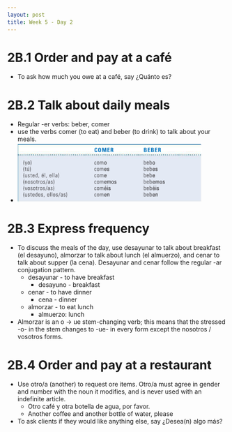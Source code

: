 ```yaml
---
layout: post
title: Week 5 - Day 2
---
```


# 2B.1 Order and pay at a café

+ To ask how much you owe at a café, say ¿Quánto es?

# 2B.2 Talk about daily meals

+ Regular -er verbs: beber, comer
+ use the verbs comer (to eat) and beber (to drink) to talk about your meals.
+ ![](assets/2016-09-14-week-5-day-2-9fce2.png)

# 2B.3 Express frequency

+ To discuss the meals of the day, use desayunar to talk about breakfast (el desayuno), almorzar to talk about lunch (el almuerzo), and cenar to talk about supper (la cena). Desayunar and cenar follow the regular -ar conjugation pattern.
  + desayunar - to have breakfast
    + desayuno - breakfast
  + cenar - to have dinner
    + cena - dinner
  + almorzar - to eat lunch
    + almuerzo: lunch
+ Almorzar is an o -> ue stem-changing verb; this means that the stressed -o- in the stem changes to -ue- in every form except the nosotros / vosotros forms.

# 2B.4 Order and pay at a restaurant

+ Use otro/a (another) to request ore items. Otro/a must agree in gender and number with the noun it modifies, and is never used with an indefinite article.
  + Otro café y otra botella de agua, por favor.
  + Another coffee and another bottle of water, please
+ To ask clients if they would like anything else, say ¿Desea(n) algo más?
